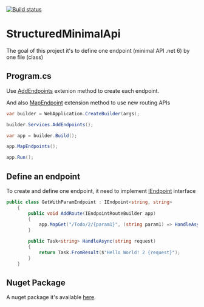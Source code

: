 [![Build status](https://github.com/michelcedric/StructuredMinimalApi/actions/workflows/dotnet.yml/badge.svg)](https://github.com/michelcedric/StructuredMinimalApi/actions/workflows/dotnet.yml)
# StructuredMinimalApi
The goal of this project it's to define one endpoint (minimal API .net 6) by one file (class)
## Program.cs
Use [AddEndpoints](https://github.com/michelcedric/StructuredMinimalApi/blob/master/MinimalApi.Endpoint/Extensions/IServiceCollectionExtensions.cs#L7) extenion method to create each endpoint.

And also [MapEndpoint](https://github.com/michelcedric/StructuredMinimalApi/blob/master/MinimalApi.Endpoint/Extensions/IEndpointRouteBuilderExtensions.cs#L8) extension method to use new routing APIs

```csharp
var builder = WebApplication.CreateBuilder(args);

builder.Services.AddEndpoints();

var app = builder.Build();

app.MapEndpoints();

app.Run();
```

## Define an endpoint
To create and define one endpoint, it need to implement [IEndpoint](https://github.com/michelcedric/StructuredMinimalApi/blob/master/MinimalApi.Endpoint/IEndpoint.cs) interface

```csharp
public class GetWithParamEndpoint : IEndpoint<string, string>
    {
        public void AddRoute(IEndpointRouteBuilder app)
        {
            app.MapGet("/Todo/2/{param1}", (string param1) => HandleAsync(param1));
        }

        public Task<string> HandleAsync(string request)
        {
            return Task.FromResult($"Hello World! 2 {request}");
        }
    }
```

## Nuget Package
A nuget package it's available [here](https://www.nuget.org/packages/MinimalApi.Endpoint/). 
